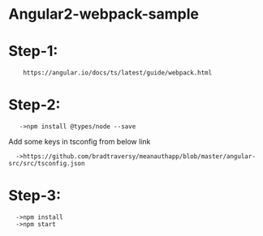 # Angular2-webpack-sample

 # Step-1:
   
        https://angular.io/docs/ts/latest/guide/webpack.html

 # Step-2:

       ->npm install @types/node --save

   Add some keys in tsconfig from below link

      ->https://github.com/bradtraversy/meanauthapp/blob/master/angular-src/src/tsconfig.json

 # Step-3:

      ->npm install
      ->npm start 
